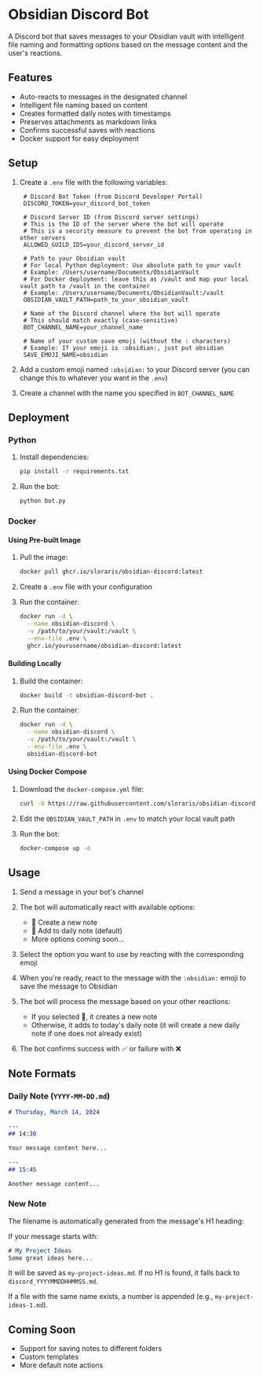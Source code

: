 # Obsidian Discord Bot

A Discord bot that saves messages to your Obsidian vault with intelligent file naming and formatting options based on the message content and the user's reactions.

## Features
- Auto-reacts to messages in the designated channel
- Intelligent file naming based on content
- Creates formatted daily notes with timestamps
- Preserves attachments as markdown links
- Confirms successful saves with reactions
- Docker support for easy deployment

## Setup

1. Create a `.env` file with the following variables:
   ```env-example
    # Discord Bot Token (from Discord Developer Portal)
    DISCORD_TOKEN=your_discord_bot_token

    # Discord Server ID (from Discord server settings)
    # This is the ID of the server where the bot will operate
    # This is a security measure to prevent the bot from operating in other servers
    ALLOWED_GUILD_IDS=your_discord_server_id

    # Path to your Obsidian vault
    # For local Python deployment: Use absolute path to your vault
    # Example: /Users/username/Documents/ObsidianVault
    # For Docker deployment: leave this as /vault and map your local vault path to /vault in the container
    # Example: /Users/username/Documents/ObsidianVault:/vault
    OBSIDIAN_VAULT_PATH=path_to_your_obsidian_vault

    # Name of the Discord channel where the bot will operate
    # This should match exactly (case-sensitive)
    BOT_CHANNEL_NAME=your_channel_name

    # Name of your custom save emoji (without the : characters)
    # Example: If your emoji is :obsidian:, just put obsidian
    SAVE_EMOJI_NAME=obsidian
   ```

2. Add a custom emoji named `:obsidian:` to your Discord server (you can change this to whatever you want in the `.env`)

3. Create a channel with the name you specified in `BOT_CHANNEL_NAME`

## Deployment

### Python
1. Install dependencies:
   ```bash
   pip install -r requirements.txt
   ```

2. Run the bot:
   ```bash
   python bot.py
   ```

### Docker

#### Using Pre-built Image
1. Pull the image:
   ```bash
   docker pull ghcr.io/sloraris/obsidian-discord:latest
   ```

2. Create a `.env` file with your configuration

3. Run the container:
   ```bash
   docker run -d \
     --name obsidian-discord \
     -v /path/to/your/vault:/vault \
     --env-file .env \
     ghcr.io/yourusername/obsidian-discord:latest
   ```

#### Building Locally
1. Build the container:
   ```bash
   docker build -t obsidian-discord-bot .
   ```

2. Run the container:
   ```bash
   docker run -d \
     --name obsidian-discord \
     -v /path/to/your/vault:/vault \
     --env-file .env \
     obsidian-discord-bot
   ```

#### Using Docker Compose
1. Download the `docker-compose.yml` file:
   ```bash
   curl -O https://raw.githubusercontent.com/sloraris/obsidian-discord/main/example.compose.yml docker-compose.yml
   ```

2. Edit the `OBSIDIAN_VAULT_PATH` in `.env` to match your local vault path

3. Run the bot:
   ```bash
   docker-compose up -d
   ```

## Usage

1. Send a message in your bot's channel
2. The bot will automatically react with available options:
   - 📝 Create a new note
   - 📅 Add to daily note (default)
   - More options coming soon...

3. Select the option you want to use by reacting with the corresponding emoji
4. When you're ready, react to the message with the `:obsidian:` emoji to save the message to Obsidian
5. The bot will process the message based on your other reactions:
   - If you selected 📝, it creates a new note
   - Otherwise, it adds to today's daily note (it will create a new daily note if one does not already exist)
6. The bot confirms success with ✅ or failure with ❌

## Note Formats

### Daily Note (`YYYY-MM-DD.md`)
```markdown
# Thursday, March 14, 2024

---
## 14:30

Your message content here...

---
## 15:45

Another message content...
```

### New Note
The filename is automatically generated from the message's H1 heading:

If your message starts with:
```markdown
# My Project Ideas
Some great ideas here...
```

It will be saved as `my-project-ideas.md`. If no H1 is found, it falls back to `discord_YYYYMMDDHHMMSS.md`.

If a file with the same name exists, a number is appended (e.g., `my-project-ideas-1.md`).

## Coming Soon
- Support for saving notes to different folders
- Custom templates
- More default note actions
